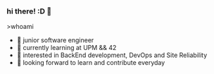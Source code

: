 ### hi there! :D 👋 

\>whoami
- 🗿 junior software engineer
- 🌱 currently learning at UPM && 42
- 🔭 interested in BackEnd development, DevOps and Site Reliability
- 🚀 looking forward to learn and contribute everyday